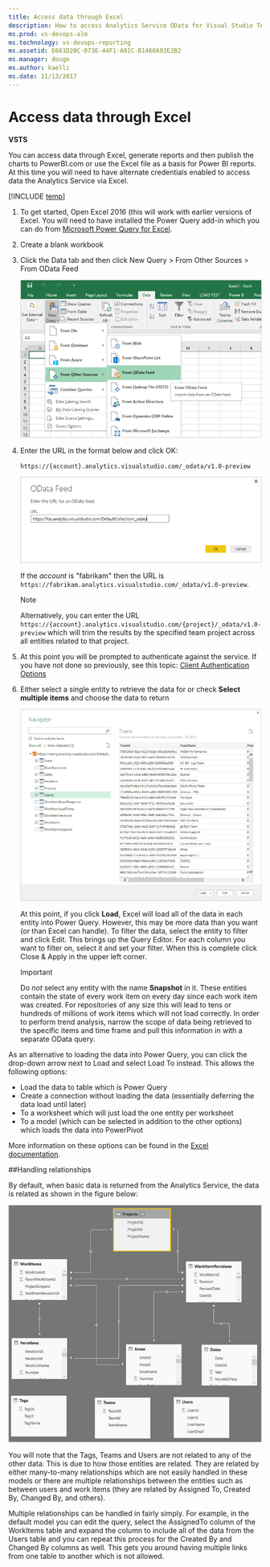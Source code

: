 ```yaml
---
title: Access data through Excel   
description: How to access Analytics Service OData for Visual Studio Team Services (VSTS) from Excel
ms.prod: vs-devops-alm
ms.technology: vs-devops-reporting
ms.assetid: E661D20C-073E-44F1-A91C-B1460A93E2B2 
ms.manager: douge
ms.author: kaelli
ms.date: 11/13/2017
---
```


# Access data through Excel 

**VSTS**  

You can access data through Excel, generate reports and then publish the charts to PowerBI.com or use the Excel file
as a basis for Power BI reports. At this time you will need to have alternate credentials enabled to access data
the Analytics Service via Excel.

[!INCLUDE [temp](../_shared/analytics-preview.md)]

1. To get started, Open Excel 2016 (this will work with earlier versions of Excel. You will need to have installed
the Power Query add-in which you can do from [Microsoft Power Query for Excel](https://www.microsoft.com/download/details.aspx?id=39379&CorrelationId=3f2bb5d7-8db9-4e8f-ad58-bfa2789c877c). 

2. Create a blank workbook

3. Click the Data tab and then click New Query > From Other Sources > From OData Feed

	![Excel Get Data ](_img/excel1.png) 

4. Enter the URL in the format below and click OK:  

	```
	https://{account}.analytics.visualstudio.com/_odata/v1.0-preview
	```  

	![Select OData Feed ](../powerbi/_img/pbi3.png)  

	If the *account* is "fabrikam" then the URL is ```https://fabrikam.analytics.visualstudio.com/_odata/v1.0-preview```.

	>[!NOTE]  
	>Alternatively, you can enter the URL ```https://{account}.analytics.visualstudio.com/{project}/_odata/v1.0-preview``` which will trim the results by the specified team project across all entities related to that project.  

5. At this point you will be prompted to authenticate against the service. If you have not done so previously, see this topic: [Client Authentication Options](client-authentication-options.md)
6. Either select a single entity to retrieve the data for or check **Select multiple items** and choose the data to return

    ![Excel Navigator](_img/excel2.png)

	At this point, if you click **Load**, Excel will load all of the data in each entity into Power Query. However, this may be more data than you want (or than Excel can handle). 
    To filter the data, select the entity to filter and click Edit. This brings up the Query Editor. For each column you want to filter on, select it and set your filter. When this is complete click Close & Apply in the upper left corner.

	> [!IMPORTANT]  
    > Do *not* select any entity with the name **Snapshot** in it. These entities contain the state of every work item
    on every day since each work item was created. For repositories of any size this will lead to tens or hundreds of millions of work items which will
    not load correctly. In order to perform trend analysis, narrow the scope of data being retrieved to the specific items and time frame and pull this information in with a separate OData query. 

As an alternative to loading the data into Power Query, you can click the drop-down arrow next to Load and select Load To instead.
This allows the following options:

* Load the data to table which is Power Query
* Create a connection without loading the data (essentially deferring the data load until later)
* To a worksheet which will just load the one entity per worksheet
* To a model (which can be selected in addition to the other options) which loads the data into PowerPivot

More information on these options can be found in the [Excel documentation](https://support.office.com/en-us/article/Add-a-query-to-an-Excel-worksheet-Power-Query-ca69e0f0-3db1-4493-900c-6279bef08df4?ui=en-US&rs=en-US&ad=US#querytoworksheet).

##Handling relationships
 
By default, when basic data is returned from the Analytics Service, the data is related as shown in the figure below:

![Entity relationships](../powerbi/_img/pbi-relationships.png)  

You will note that the Tags, Teams and Users are not related to any of the other data. This is due to how those entities
are related. They are related by either many-to-many relationships which are not easily handled in these models or 
there are multiple relationships between the entities such as between users and work items (they are related by Assigned To,
Created By, Changed By, and others).

Multiple relationships can be handled in fairly simply. For example, in the default model you can edit the query, select the
AssignedTo column of the WorkItems table and expand the column to include all of the data from the Users table and you can repeat
this process for the Created By and Changed By columns as well. This gets you around having multiple links from one table to another
which is not allowed.